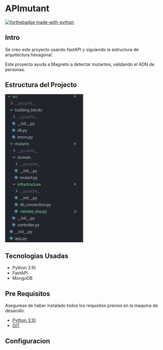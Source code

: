 # APImutant

[![forthebadge made-with-python](http://ForTheBadge.com/images/badges/made-with-python.svg)](https://www.python.org/)

## Intro

Se creo este proyecto usando fastAPI y siguiendo la estructura de arquitectura hexagonal.

Este proyecto ayuda a Magneto a detectar mutantes, validando el ADN de personas. 

## Estructura del Projecto

![project-structure](docs/project_structure.png)

## Tecnologias Usadas

- Python 3.10
- FastAPI
- MongoDB

## Pre Requisitos

Asegurese de haber instalado todos los requisitos previos en la maquina de desarollo.

- [Python 3.10](https://www.python.org/downloads/)
- [GIT](https://git-scm.com/downloads)

## Configuracion




